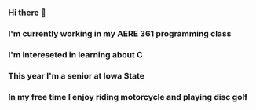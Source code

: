### Hi there 👋
### I'm currently working in my AERE 361 programming class
### I'm intereseted in learning about C
### This year I'm a senior at Iowa State
### In my free time I enjoy riding motorcycle and playing disc golf

<!--
**ksputt/ksputt** is a ✨ _special_ ✨ repository because its `README.md` (this file) appears on your GitHub profile.

Here are some ideas to get you started:

- 🔭 I’m currently working on ...
- 🌱 I’m currently learning ...
- 👯 I’m looking to collaborate on ...
- 🤔 I’m looking for help with ...
- 💬 Ask me about ...
- 📫 How to reach me: ...
- 😄 Pronouns: ...
- ⚡ Fun fact: ...
-->
